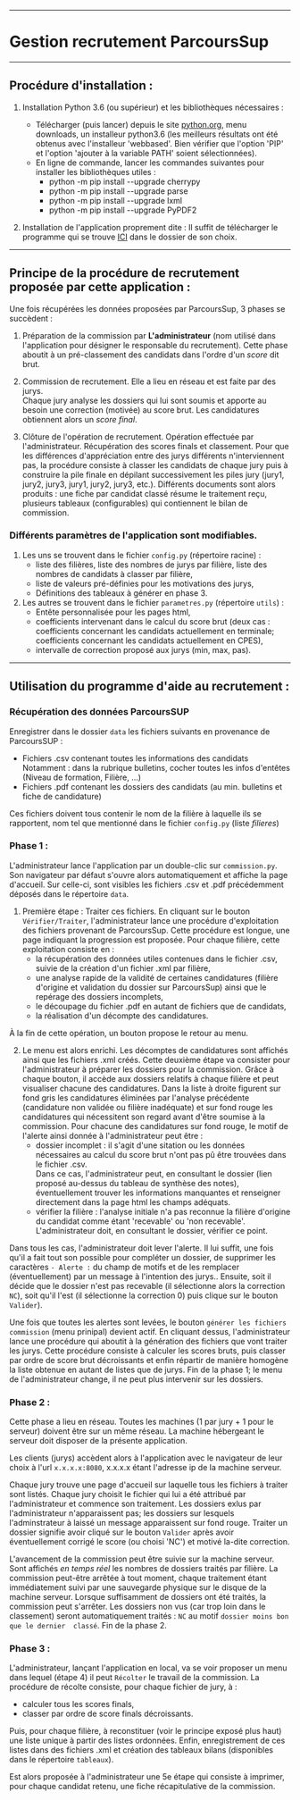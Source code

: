 ---------------------------------------
# Gestion recrutement ParcoursSup
---------------------------------------

## Procédure d'installation :

1. Installation Python 3.6 (ou supérieur) et les bibliothèques nécessaires :

    + Télécharger (puis lancer) depuis le site [python.org](www.python.org), 
      menu downloads, un installeur python3.6 (les meilleurs résultats ont été 
      obtenus avec l'installeur 'webbased'. Bien vérifier que l'option 'PIP' et 
      l'option 'ajouter à la variable PATH' soient sélectionnées).
    + En ligne de commande, lancer les commandes suivantes pour installer les 
      bibliothèques utiles :
      * python -m pip install --upgrade cherrypy
      * python -m pip install --upgrade parse
      * python -m pip install --upgrade lxml
      * python -m pip install --upgrade PyPDF2

2. Installation de l'application proprement dite :
Il suffit de télécharger le programme qui se trouve 
[ICI](https://github.com/MaTsou/Commission_CPGE) dans le dossier de son 
choix.

-------------------------------------------------
## Principe de la procédure de recrutement proposée par cette application :
Une fois récupérées les données proposées par ParcoursSup, 3 phases se succèdent 
:

1. Préparation de la commission par **L'administrateur** (nom utilisé dans 
   l'application pour désigner le responsable du recrutement). Cette phase 
   aboutit à un pré-classement des candidats dans l'ordre d'un _score_ dit brut.

2. Commission de recrutement. Elle a lieu en réseau et est faite par des jurys.  
   Chaque jury analyse les dossiers qui lui sont soumis et apporte au besoin une 
   correction (motivée) au score brut. Les candidatures obtiennent alors un 
   _score final_.

3. Clôture de l'opération de recrutement. Opération effectuée par 
   l'administrateur. Récupération des scores finals et classement. Pour que les 
   différences d'appréciation entre des jurys différents n'interviennent pas, la 
   procédure consiste à classer les candidats de chaque jury puis à construire 
   la pile finale en dépilant successivement les piles jury (jury1, jury2, 
   jury3, jury1, jury2, jury3, etc.). Différents documents sont alors produits : 
   une fiche par candidat classé résume le traitement reçu, plusieurs tableaux 
   (configurables) qui contiennent le bilan de commission.

### Différents paramètres de l'application sont modifiables.

1. Les uns se trouvent dans le fichier `config.py` (répertoire racine) : 
	* liste des filières, liste des nombres de jurys par filière, liste des 
	  nombres de candidats à classer par filière,
	* liste de valeurs pré-définies pour les motivations des jurys,
	* Définitions des tableaux à générer en phase 3.
2. Les autres se trouvent dans le fichier `parametres.py` (répertoire `utils`) : 
	* Entête personnalisée pour les pages html,
	* coefficients intervenant dans le calcul du score brut (deux cas : 
	  coefficients concernant les candidats actuellement en terminale; 
	  coefficients concernant les candidats actuellement en CPES),
	* intervalle de correction proposé aux jurys (min, max, pas).

-------------------------------------------------
## Utilisation du programme d'aide au recrutement : 

### Récupération des données ParcoursSUP
Enregistrer dans le dossier `data` les fichiers suivants en provenance de 
ParcoursSUP :

  + Fichiers .csv contenant toutes les informations des candidats
  Notamment : dans la rubrique bulletins, cocher toutes les infos d'entêtes 
  (Niveau de formation, Filière, ...)
  + Fichiers .pdf contenant les dossiers des candidats (au min. bulletins et 
	fiche de candidature)

  Ces fichiers doivent tous contenir le nom de la filière à laquelle ils se 
  rapportent, nom tel que mentionné dans le fichier `config.py` (liste 
  _filieres_)

### Phase 1 :
  L'administrateur lance l'application par un double-clic sur `commission.py`.  
  Son navigateur par défaut s'ouvre alors automatiquement et affiche la page 
  d'accueil. Sur celle-ci, sont visibles les fichiers .csv et .pdf précédemment 
  déposés dans le répertoire `data`.

  1. Première étape : Traiter ces fichiers. En cliquant sur le bouton 
	 `Vérifier/Traiter`, l'administrateur lance une procédure d'exploitation des 
	 fichiers provenant de ParcoursSup. Cette procédure est longue, une page 
	 indiquant la progression est proposée. Pour chaque filière, cette 
	 exploitation consiste en :
	 * la récupération des données utiles contenues dans le fichier .csv, suivie 
	   de la création d'un fichier .xml par filière,
	 * une analyse rapide de la validité de certaines candidatures (filière 
	   d'origine et validation du dossier sur ParcoursSup) ainsi que le repérage 
	   des dossiers incomplets,
	 * le découpage du fichier .pdf en autant de fichiers que de candidats,
	 * la réalisation d'un décompte des candidatures.

  À la fin de cette opération, un bouton propose le retour au menu.

  2. Le menu est alors enrichi. Les décomptes de candidatures sont affichés 
	 ainsi que les fichiers .xml créés. Cette deuxième étape va consister pour 
	 l'administrateur à préparer les dossiers pour la commission.  Grâce à 
	 chaque bouton, il accède aux dossiers relatifs à chaque filière et peut
	 visualiser chacune des candidatures.  Dans la liste à droite figurent sur 
	 fond gris les candidatures éliminées par l'analyse précédente (candidature 
	 non validée ou filière inadéquate) et sur fond rouge les candidatures qui 
	 nécessitent son regard avant d'être soumise à la commission.  Pour chacune 
	 des candidatures sur fond rouge, le motif de l'alerte ainsi donnée à 
	 l'administrateur peut être :
	 * dossier incomplet : il s'agit d'une sitation ou les données nécessaires 
	   au calcul du score brut n'ont pas pû être trouvées dans le fichier .csv.  
	   Dans ce cas, l'administrateur peut, en consultant le dossier (lien 
	   proposé au-dessus du tableau de synthèse des notes), éventuellement 
	   trouver les informations manquantes et renseigner directement dans la 
	   page html les champs adéquats.
	 * vérifier la filière : l'analyse initiale n'a pas reconnue la filière 
	   d'origine du candidat comme étant 'recevable' ou 'non recevable'.  
	   L'administrateur doit, en consultant le dossier, vérifier ce point.

  Dans tous les cas, l'administrateur doit lever l'alerte. Il lui suffit, une 
  fois qu'il a fait tout son possible pour compléter un dossier, de supprimer 
  les caractères `- Alerte :` du champ de motifs et de les remplacer 
  (éventuellement) par un message à l'intention des jurys.. Ensuite, soit il 
  décide que le dossier n'est pas recevable (il sélectionne alors la correction 
  `NC`), soit qu'il l'est (il sélectionne la correction 0) puis clique sur le 
  bouton `Valider`).  

  Une fois que toutes les alertes sont levées, le bouton `générer les fichiers 
  commission` (menu prinipal) devient actif. En cliquant dessus, 
  l'administrateur lance une procédure qui aboutit à la génération des fichiers 
  que vont traiter les jurys. Cette procédure consiste à calculer les scores 
  bruts, puis classer par ordre de score brut décroissants et enfin répartir de 
  manière homogène la liste obtenue en autant de listes que de jurys. Fin de la 
  phase 1; le menu de l'administrateur change, il ne peut plus intervenir sur 
  les dossiers.

### Phase 2 :
  Cette phase a lieu en réseau. Toutes les machines (1 par jury + 1 pour le 
  serveur) doivent être sur un même réseau.  La machine hébergeant le serveur 
  doit disposer de la présente application. 

  Les clients (jurys) accèdent alors à l'application avec le navigateur de leur 
  choix à l'url `x.x.x.x:8080`, x.x.x.x étant l'adresse ip de la machine 
  serveur.

  Chaque jury trouve une page d'accueil sur laquelle tous les fichiers à traiter 
  sont listés. Chaque jury choisit le fichier qui lui a été attribué par 
  l'administrateur et commence son traitement. Les dossiers exlus par 
  l'administrateur n'apparaissent pas; les dossiers sur lesquels l'adminstrateur 
  à laissé un message apparaissent sur fond rouge. Traiter un dossier signifie 
  avoir cliqué sur le bouton `Valider` après avoir éventuellement corrigé le 
  score (ou choisi 'NC') et motivé la-dite correction.

  L'avancement de la commission peut être suivie sur la machine serveur. Sont 
  affichés _en temps réel_ les nombres de dossiers traités par filière. La 
  commission peut-être arrêtée à tout moment, chaque traitement étant 
  immédiatement suivi par une sauvegarde physique sur le disque de la machine 
  serveur.
  Lorsque suffisamment de dossiers ont été traités, la commission peut 
  s'arrêter. Les dossiers non vus (car trop loin dans le classement) seront 
  automatiquement traités : `NC` au motif `dossier moins bon que le dernier 
  classé`. Fin de la phase 2.

### Phase 3 :
  L'administrateur, lançant l'application en local, va se voir proposer un menu 
  dans lequel (étape 4) il peut `Récolter` le travail de la commission. La 
  procédure de récolte consiste, pour chaque fichier de jury, à :

  * calculer tous les scores finals,
  * classer par ordre de score finals décroissants.

  Puis, pour chaque filière, à reconstituer (voir le principe exposé plus haut) 
  une liste unique à partir des listes ordonnées. Enfin, enregistrement de ces 
  listes dans des fichiers .xml et création des tableaux bilans 
  (disponibles dans le répertoire `tableaux`).

  Est alors proposée à l'administrateur une 5e étape qui consiste à imprimer, 
  pour chaque candidat retenu, une fiche récapitulative de la commission.
